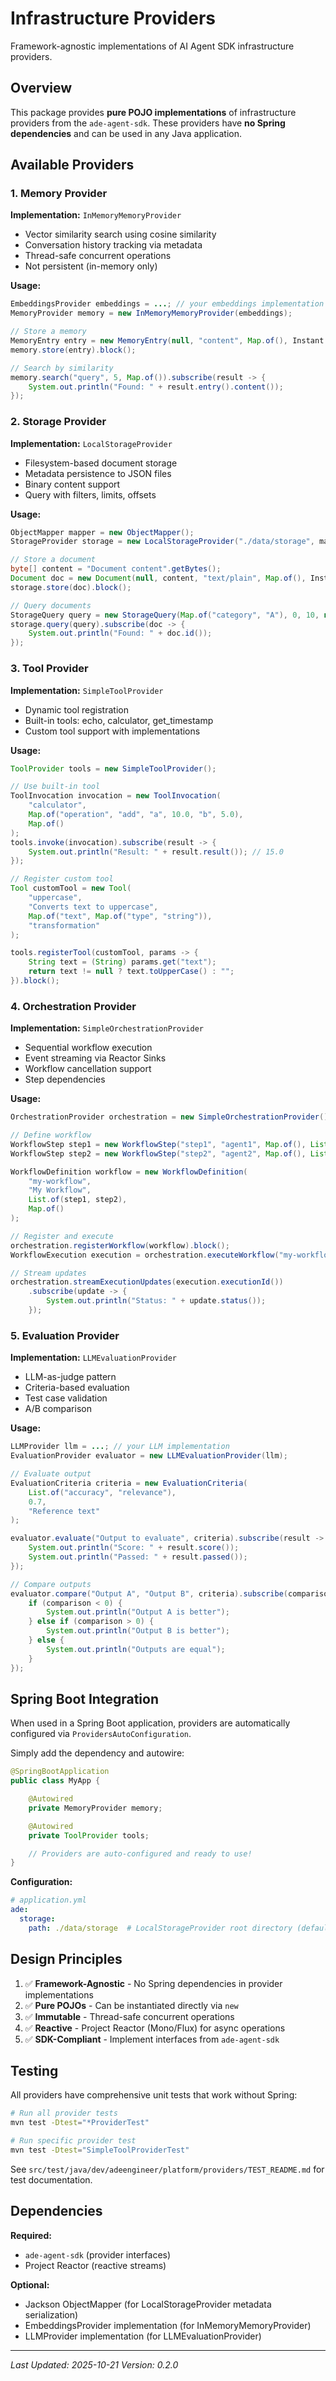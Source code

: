 # Infrastructure Providers

Framework-agnostic implementations of AI Agent SDK infrastructure providers.

## Overview

This package provides **pure POJO implementations** of infrastructure providers from the `ade-agent-sdk`. These providers have **no Spring dependencies** and can be used in any Java application.

## Available Providers

### 1. Memory Provider
**Implementation:** `InMemoryMemoryProvider`
- Vector similarity search using cosine similarity
- Conversation history tracking via metadata
- Thread-safe concurrent operations
- Not persistent (in-memory only)

**Usage:**
```java
EmbeddingsProvider embeddings = ...; // your embeddings implementation
MemoryProvider memory = new InMemoryMemoryProvider(embeddings);

// Store a memory
MemoryEntry entry = new MemoryEntry(null, "content", Map.of(), Instant.now(), 0.8);
memory.store(entry).block();

// Search by similarity
memory.search("query", 5, Map.of()).subscribe(result -> {
    System.out.println("Found: " + result.entry().content());
});
```

### 2. Storage Provider
**Implementation:** `LocalStorageProvider`
- Filesystem-based document storage
- Metadata persistence to JSON files
- Binary content support
- Query with filters, limits, offsets

**Usage:**
```java
ObjectMapper mapper = new ObjectMapper();
StorageProvider storage = new LocalStorageProvider("./data/storage", mapper);

// Store a document
byte[] content = "Document content".getBytes();
Document doc = new Document(null, content, "text/plain", Map.of(), Instant.now(), content.length);
storage.store(doc).block();

// Query documents
StorageQuery query = new StorageQuery(Map.of("category", "A"), 0, 10, null, true);
storage.query(query).subscribe(doc -> {
    System.out.println("Found: " + doc.id());
});
```

### 3. Tool Provider
**Implementation:** `SimpleToolProvider`
- Dynamic tool registration
- Built-in tools: echo, calculator, get_timestamp
- Custom tool support with implementations

**Usage:**
```java
ToolProvider tools = new SimpleToolProvider();

// Use built-in tool
ToolInvocation invocation = new ToolInvocation(
    "calculator",
    Map.of("operation", "add", "a", 10.0, "b", 5.0),
    Map.of()
);
tools.invoke(invocation).subscribe(result -> {
    System.out.println("Result: " + result.result()); // 15.0
});

// Register custom tool
Tool customTool = new Tool(
    "uppercase",
    "Converts text to uppercase",
    Map.of("text", Map.of("type", "string")),
    "transformation"
);

tools.registerTool(customTool, params -> {
    String text = (String) params.get("text");
    return text != null ? text.toUpperCase() : "";
}).block();
```

### 4. Orchestration Provider
**Implementation:** `SimpleOrchestrationProvider`
- Sequential workflow execution
- Event streaming via Reactor Sinks
- Workflow cancellation support
- Step dependencies

**Usage:**
```java
OrchestrationProvider orchestration = new SimpleOrchestrationProvider();

// Define workflow
WorkflowStep step1 = new WorkflowStep("step1", "agent1", Map.of(), List.of());
WorkflowStep step2 = new WorkflowStep("step2", "agent2", Map.of(), List.of("step1"));

WorkflowDefinition workflow = new WorkflowDefinition(
    "my-workflow",
    "My Workflow",
    List.of(step1, step2),
    Map.of()
);

// Register and execute
orchestration.registerWorkflow(workflow).block();
WorkflowExecution execution = orchestration.executeWorkflow("my-workflow", Map.of()).block();

// Stream updates
orchestration.streamExecutionUpdates(execution.executionId())
    .subscribe(update -> {
        System.out.println("Status: " + update.status());
    });
```

### 5. Evaluation Provider
**Implementation:** `LLMEvaluationProvider`
- LLM-as-judge pattern
- Criteria-based evaluation
- Test case validation
- A/B comparison

**Usage:**
```java
LLMProvider llm = ...; // your LLM implementation
EvaluationProvider evaluator = new LLMEvaluationProvider(llm);

// Evaluate output
EvaluationCriteria criteria = new EvaluationCriteria(
    List.of("accuracy", "relevance"),
    0.7,
    "Reference text"
);

evaluator.evaluate("Output to evaluate", criteria).subscribe(result -> {
    System.out.println("Score: " + result.score());
    System.out.println("Passed: " + result.passed());
});

// Compare outputs
evaluator.compare("Output A", "Output B", criteria).subscribe(comparison -> {
    if (comparison < 0) {
        System.out.println("Output A is better");
    } else if (comparison > 0) {
        System.out.println("Output B is better");
    } else {
        System.out.println("Outputs are equal");
    }
});
```

## Spring Boot Integration

When used in a Spring Boot application, providers are automatically configured via `ProvidersAutoConfiguration`.

Simply add the dependency and autowire:

```java
@SpringBootApplication
public class MyApp {

    @Autowired
    private MemoryProvider memory;

    @Autowired
    private ToolProvider tools;

    // Providers are auto-configured and ready to use!
}
```

**Configuration:**
```yaml
# application.yml
ade:
  storage:
    path: ./data/storage  # LocalStorageProvider root directory (default: ./data/storage)
```

## Design Principles

1. ✅ **Framework-Agnostic** - No Spring dependencies in provider implementations
2. ✅ **Pure POJOs** - Can be instantiated directly via `new`
3. ✅ **Immutable** - Thread-safe concurrent operations
4. ✅ **Reactive** - Project Reactor (Mono/Flux) for async operations
5. ✅ **SDK-Compliant** - Implement interfaces from `ade-agent-sdk`

## Testing

All providers have comprehensive unit tests that work without Spring:

```bash
# Run all provider tests
mvn test -Dtest="*ProviderTest"

# Run specific provider test
mvn test -Dtest="SimpleToolProviderTest"
```

See `src/test/java/dev/adeengineer/platform/providers/TEST_README.md` for test documentation.

## Dependencies

**Required:**
- `ade-agent-sdk` (provider interfaces)
- Project Reactor (reactive streams)

**Optional:**
- Jackson ObjectMapper (for LocalStorageProvider metadata serialization)
- EmbeddingsProvider implementation (for InMemoryMemoryProvider)
- LLMProvider implementation (for LLMEvaluationProvider)

---

*Last Updated: 2025-10-21*
*Version: 0.2.0*
